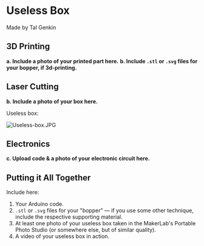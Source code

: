 # Useless Box

Made by Tal Genkin

## 3D Printing

**a. Include a photo of your printed part here.**
**b. Include `.stl` or `.svg` files for your bopper, if 3d-printing.**

## Laser Cutting

**b. Include a photo of your box here.**

Useless box: 

![Useless-box.JPG](Useless-box)

## Electronics

**c. Upload code & a photo of your electronic circuit here.**

## Putting it All Together

Include here:
1. Your Arduino code.
1. `.stl` or `.svg` files for your "bopper" — if you use some other technique, include the respective supporting material.
1. At least one photo of your useless box taken in the MakerLab's Portable Photo Studio (or somewhere else, but of similar quality).
1. A video of your useless box in action.
